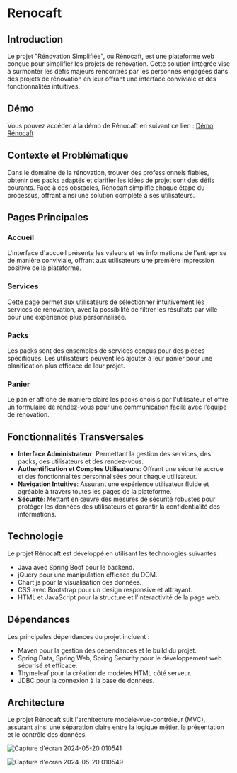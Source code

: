 # Renocaft

## Introduction
Le projet "Rénovation Simplifiée", ou Rénocaft, est une plateforme web conçue pour simplifier les projets de rénovation. Cette solution intégrée vise à surmonter les défis majeurs rencontrés par les personnes engagées dans des projets de rénovation en leur offrant une interface conviviale et des fonctionnalités intuitives.

## Démo
Vous pouvez accéder à la démo de Rénocaft en suivant ce lien : [Démo Rénocaft](https://drive.google.com/drive/folders/1W940ocEcb9JxpOg_K4xHik3Ni216UbhS?usp=sharing)

## Contexte et Problématique
Dans le domaine de la rénovation, trouver des professionnels fiables, obtenir des packs adaptés et clarifier les idées de projet sont des défis courants. Face à ces obstacles, Rénocaft simplifie chaque étape du processus, offrant ainsi une solution complète à ses utilisateurs.

## Pages Principales
### Accueil
L'interface d'accueil présente les valeurs et les informations de l'entreprise de manière conviviale, offrant aux utilisateurs une première impression positive de la plateforme.

### Services
Cette page permet aux utilisateurs de sélectionner intuitivement les services de rénovation, avec la possibilité de filtrer les résultats par ville pour une expérience plus personnalisée.

### Packs
Les packs sont des ensembles de services conçus pour des pièces spécifiques. Les utilisateurs peuvent les ajouter à leur panier pour une planification plus efficace de leur projet.

### Panier
Le panier affiche de manière claire les packs choisis par l'utilisateur et offre un formulaire de rendez-vous pour une communication facile avec l'équipe de rénovation.

## Fonctionnalités Transversales
- **Interface Administrateur**: Permettant la gestion des services, des packs, des utilisateurs et des rendez-vous.
- **Authentification et Comptes Utilisateurs**: Offrant une sécurité accrue et des fonctionnalités personnalisées pour chaque utilisateur.
- **Navigation Intuitive**: Assurant une expérience utilisateur fluide et agréable à travers toutes les pages de la plateforme.
- **Sécurité**: Mettant en œuvre des mesures de sécurité robustes pour protéger les données des utilisateurs et garantir la confidentialité des informations.

## Technologie
Le projet Rénocaft est développé en utilisant les technologies suivantes :
- Java avec Spring Boot pour le backend.
- jQuery pour une manipulation efficace du DOM.
- Chart.js pour la visualisation des données.
- CSS avec Bootstrap pour un design responsive et attrayant.
- HTML et JavaScript pour la structure et l'interactivité de la page web.

## Dépendances
Les principales dépendances du projet incluent :
- Maven pour la gestion des dépendances et le build du projet.
- Spring Data, Spring Web, Spring Security pour le développement web sécurisé et efficace.
- Thymeleaf pour la création de modèles HTML côté serveur.
- JDBC pour la connexion à la base de données.

## Architecture
Le projet Rénocaft suit l'architecture
 modèle-vue-contrôleur (MVC), assurant ainsi une séparation claire entre la logique métier, la présentation et le contrôle des données.

![Capture d'écran 2024-05-20 010541](https://github.com/YousraBarhmi/renocraft/assets/138295122/695904c5-77ef-44fa-bd15-3fbc7024a391)

![Capture d'écran 2024-05-20 010549](https://github.com/YousraBarhmi/renocraft/assets/138295122/96f15624-5ce7-48bf-aec0-098ed3873a51)

